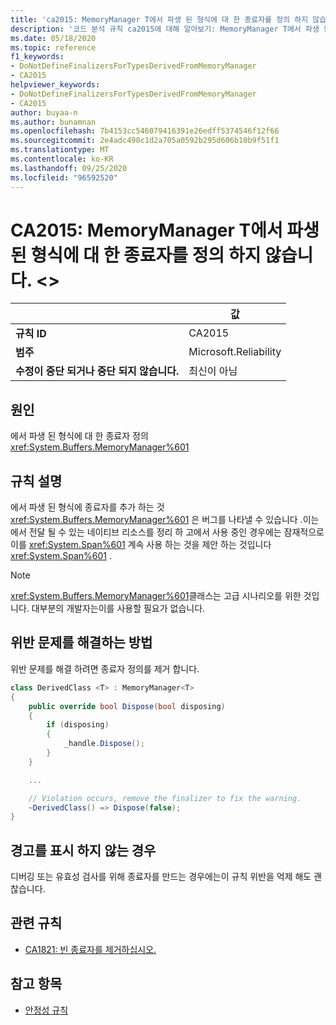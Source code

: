 ```yaml
---
title: 'ca2015: MemoryManager T에서 파생 된 형식에 대 한 종료자를 정의 하지 않습니다 &lt; &gt; (코드 분석).'
description: '코드 분석 규칙 ca2015에 대해 알아보기: MemoryManager T에서 파생 된 형식에 대 한 종료자를 정의 하지 않습니다. &lt;&gt;'
ms.date: 05/18/2020
ms.topic: reference
f1_keywords:
- DoNotDefineFinalizersForTypesDerivedFromMemoryManager
- CA2015
helpviewer_keywords:
- DoNotDefineFinalizersForTypesDerivedFromMemoryManager
- CA2015
author: buyaa-n
ms.author: bunamnan
ms.openlocfilehash: 7b4153cc546079416391e26edff5374546f12f66
ms.sourcegitcommit: 2e4adc490c1d2a705a0592b295d606b10b9f51f1
ms.translationtype: MT
ms.contentlocale: ko-KR
ms.lasthandoff: 09/25/2020
ms.locfileid: "96592520"
---
```

# <a name="ca2015-do-not-define-finalizers-for-types-derived-from-memorymanagerlttgt"></a>CA2015: MemoryManager T에서 파생 된 형식에 대 한 종료자를 정의 하지 않습니다. &lt;&gt;

| | 값 |
|-|-|
| **규칙 ID** |CA2015|
| **범주** |Microsoft.Reliability|
| **수정이 중단 되거나 중단 되지 않습니다.** |최신이 아님|

## <a name="cause"></a>원인

에서 파생 된 형식에 대 한 종료자 정의 <xref:System.Buffers.MemoryManager%601>

## <a name="rule-description"></a>규칙 설명

에서 파생 된 형식에 종료자를 추가 하는 것 <xref:System.Buffers.MemoryManager%601> 은 버그를 나타낼 수 있습니다 .이는에서 전달 될 수 있는 네이티브 리소스를 정리 하 고에서 사용 중인 경우에는 잠재적으로이를 <xref:System.Span%601> 계속 사용 하는 것을 제안 하는 것입니다 <xref:System.Span%601> .

> [!NOTE]
> <xref:System.Buffers.MemoryManager%601>클래스는 고급 시나리오를 위한 것입니다. 대부분의 개발자는이를 사용할 필요가 없습니다.

## <a name="how-to-fix-violations"></a>위반 문제를 해결하는 방법

위반 문제를 해결 하려면 종료자 정의를 제거 합니다.

```csharp
class DerivedClass <T> : MemoryManager<T>
{
    public override bool Dispose(bool disposing)
    {
        if (disposing)
        {
            _handle.Dispose();
        }
    }

    ...

    // Violation occurs, remove the finalizer to fix the warning.
    ~DerivedClass() => Dispose(false);
}
```

## <a name="when-to-suppress-warnings"></a>경고를 표시 하지 않는 경우

디버깅 또는 유효성 검사를 위해 종료자를 만드는 경우에는이 규칙 위반을 억제 해도 괜찮습니다.

## <a name="related-rules"></a>관련 규칙

- [CA1821: 빈 종료자를 제거하십시오.](ca1821.md)

## <a name="see-also"></a>참고 항목

- [안정성 규칙](reliability-warnings.md)
